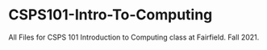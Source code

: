 # CSPS101-Intro-To-Computing
All Files for CSPS 101 Introduction to Computing class at Fairfield. Fall 2021.
